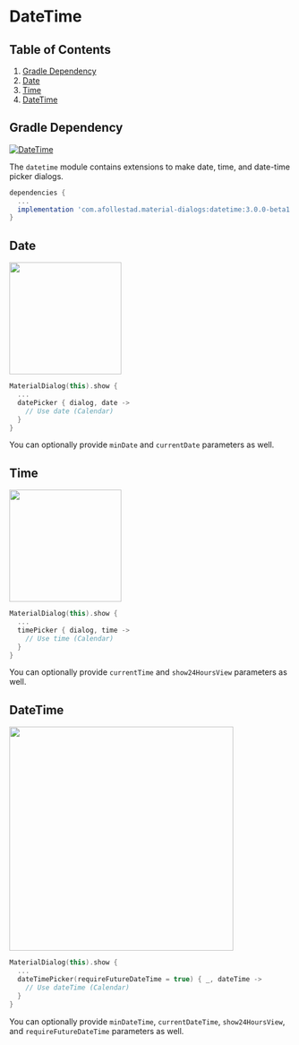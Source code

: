 # DateTime

## Table of Contents

1. [Gradle Dependency](#gradle-dependency-4)
2. [Date](#date)
3. [Time](#time)
4. [DateTime](#datetime)

## Gradle Dependency

[ ![DateTime](https://api.bintray.com/packages/drummer-aidan/maven/material-dialogs%3Adatetime/images/download.svg) ](https://bintray.com/drummer-aidan/maven/material-dialogs%3Adatetime/_latestVersion)

The `datetime` module contains extensions to make date, time, and date-time picker dialogs.

```gradle
dependencies {
  ...
  implementation 'com.afollestad.material-dialogs:datetime:3.0.0-beta1'
}
```

## Date

<img src="https://raw.githubusercontent.com/afollestad/material-dialogs/master/art/datepicker.png" width="200px" />

```kotlin
MaterialDialog(this).show {
  ...
  datePicker { dialog, date ->
    // Use date (Calendar)
  }
}
```

You can optionally provide `minDate` and `currentDate` parameters as well.

## Time

<img src="https://raw.githubusercontent.com/afollestad/material-dialogs/master/art/timepicker.png" width="200px" />

```kotlin
MaterialDialog(this).show {
  ...
  timePicker { dialog, time ->
    // Use time (Calendar)
  }
}
```

You can optionally provide `currentTime` and `show24HoursView` parameters as well.

## DateTime

<img src="https://raw.githubusercontent.com/afollestad/material-dialogs/master/art/datetimepicker.png" width="400px" />

```kotlin
MaterialDialog(this).show {
  ...
  dateTimePicker(requireFutureDateTime = true) { _, dateTime ->
    // Use dateTime (Calendar)
  }
}
```

You can optionally provide `minDateTime`, `currentDateTime`, `show24HoursView`, 
and `requireFutureDateTime` parameters as well.